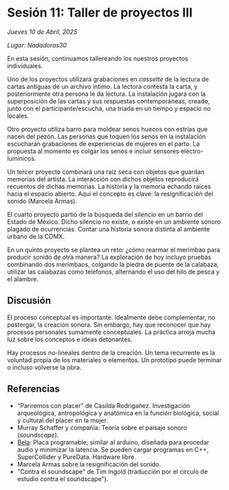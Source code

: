 # Sesión 11: Taller de proyectos III

_Jueves 10 de Abril, 2025_

_Lugar: Nadadoras30_

En esta sesión, continuamos tallereando los nuestros proyectos individuales.

Uno de los proyectos utilizará grabaciones en _cassette_ de la lectura de cartas antiguas
de un archivo íntimo. La lectora contesta la carta, y posteriormente otra persona le da lectura.
La instalación jugará con la superposición de las cartas y sus respuestas contemporáneas,
creado, junto con el participante/escucha, una triada en un tiempo y espacio no locales.

Otro proyecto utiliza barro para moldear senos huecos con estrías que nacen del pezón.
Las personas que toquen los senos en la instalación escucharán grabaciones de experiencias de mujeres
en el parto. La propuesta al momento es colgar los senos e incluir sensores electro-lumínicos.

Un tercer proyecto combinará una raíz seca con objetos que guardan memorias del artista.
La interacción con dichos objetos reproducirá recuentos de dichas memorias. La historia y la memoria
echando raíces hacia el espacio abierto. Aquí el concepto es clave: la resignificación del sonido (Marcela Armas).

El cuarto proyecto partió de la búsqueda del silencio en un barrio del Estado de México.
Dicho silencio no existe, o existe en un ambiente sonoro plagado de ocurrencias.
Contar una historia sonora distinta al ambiente urbano de la CDMX.

En un quinto proyecto se plantea un reto: ¿cómo rearmar el merimbao para producir sonido de otra manera?
La exploración de hoy incluyo pruebas combinando dos merimbaos, colgando la piedra de puente de la calabaza,
utilizar las calabazas como teléfonos, alternando el uso del hilo de pesca y el alambre.

## Discusión

El proceso conceptual es importante. Idealmente debe complementar, no postergar, la creación sonora.
Sin embargo, hay que reconocer que hay procesos personales sumamente conceptuales.
La práctica arroja mucha luz sobre los conceptos e ideas detonantes.

Hay procesos no-lineales dentro de la creación. Un tema recurrente es la voluntad propia de los materiales
o elementos. Un prototipo puede terminar o incluso volverse la obra.


## Referencias

* "Pariremos con placer" de Casilda Rodrigañez. Investigación arqueológica, antropológica y anatómica
en la función biológica, social y cultural del placer en la mujer.
* Murray Schaffer y compañía: Teoría sobre el paisaje sonoro (_soundscape_).
* [Bela](https://bela.io/): Placa programable, similar al arduino, diseñada para procedar audio y minimizar la latencia.
Se pueden cargar programas en C++, SuperCollider y PureData. Hardware libre.
* Marcela Armas sobre la resignificación del sonido.
* "Contra el soundscape" de Tim Ingold  (traducción por el círculo de estudio contra el soundscape").
